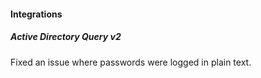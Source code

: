 
#### Integrations

##### Active Directory Query v2

Fixed an issue where passwords were logged in plain text.
  